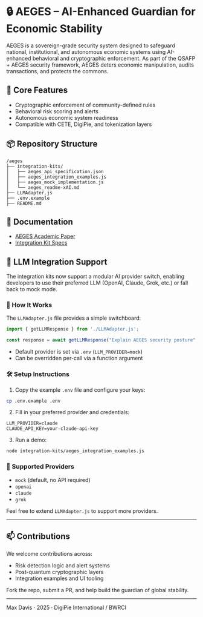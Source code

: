 # 🔒 AEGES – AI-Enhanced Guardian for Economic Stability

AEGES is a sovereign-grade security system designed to safeguard national, institutional, and autonomous economic systems using AI-enhanced behavioral and cryptographic enforcement. As part of the QSAFP + AEGES security framework, AEGES deters economic manipulation, audits transactions, and protects the commons.

## 🚀 Core Features
- Cryptographic enforcement of community-defined rules
- Behavioral risk scoring and alerts
- Autonomous economic system readiness
- Compatible with CETE, DigiPie, and tokenization layers

## 📦 Repository Structure
```
/aeges
├── integration-kits/
│   ├── aeges_api_specification.json
│   ├── aeges_integration_examples.js
│   ├── aeges_mock_implementation.js
│   └── aeges_readme-xAI.md
├── LLMAdapter.js
├── .env.example
├── README.md
```

## 📘 Documentation
- [AEGES Academic Paper](./AEGES_%20AI-Enhanced%20Guardian%20for%20Economic%20Stability%20-%20Complete%20Academic%20Paper.pdf)
- [Integration Kit Specs](./aeges_api_specification.json)

## 🧠 LLM Integration Support

The integration kits now support a modular AI provider switch, enabling developers to use their preferred LLM (OpenAI, Claude, Grok, etc.) or fall back to mock mode.

### 🔧 How It Works

The `LLMAdapter.js` file provides a simple switchboard:

```js
import { getLLMResponse } from './LLMAdapter.js';

const response = await getLLMResponse("Explain AEGES security posture", "claude");
```

- Default provider is set via `.env` (`LLM_PROVIDER=mock`)
- Can be overridden per-call via a function argument

### 🛠️ Setup Instructions

1. Copy the example `.env` file and configure your keys:

```bash
cp .env.example .env
```

2. Fill in your preferred provider and credentials:

```env
LLM_PROVIDER=claude
CLAUDE_API_KEY=your-claude-api-key
```

3. Run a demo:

```bash
node integration-kits/aeges_integration_examples.js
```

### 🤖 Supported Providers
- `mock` (default, no API required)
- `openai`
- `claude`
- `grok`

Feel free to extend `LLMAdapter.js` to support more providers.

---

## 📫 Contributions
We welcome contributions across:
- Risk detection logic and alert systems
- Post-quantum cryptographic layers
- Integration examples and UI tooling

Fork the repo, submit a PR, and help build the guardian of global stability.

---

Max Davis · 2025 · DigiPie International / BWRCI

